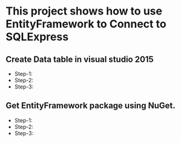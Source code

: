 ﻿# This project shows how to use EntityFramework to Connect to SQLExpress

## Create Data table in visual studio 2015
* Step-1:
* Step-2:
* Step-3:

## Get EntityFramework package using NuGet.
* Step-1:
* Step-2:
* Step-3:
